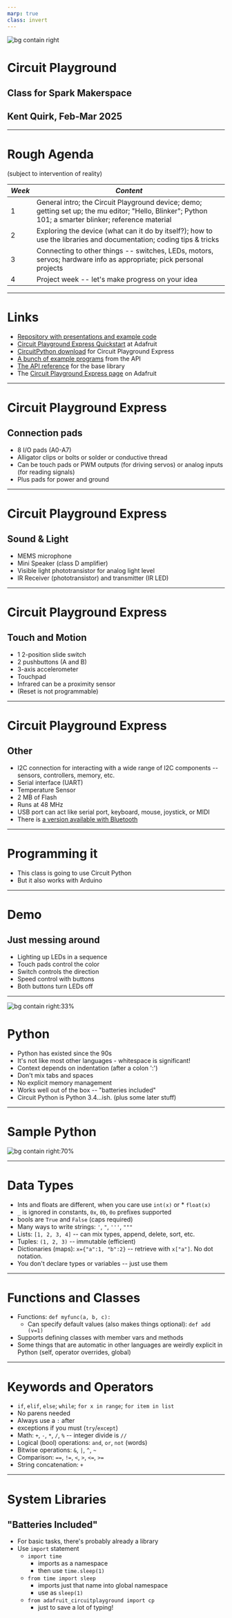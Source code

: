 ```yaml
---
marp: true
class: invert
---
```

![bg contain right](images/cp.png)

# Circuit Playground
## Class for Spark Makerspace
## Kent Quirk, Feb-Mar 2025

---

# Rough Agenda
(subject to intervention of reality)

*Week* | *Content*
-----|--------
1 | General intro; the Circuit Playground device; demo; getting set up; the mu editor; "Hello, Blinker"; Python 101; a smarter blinker; reference material
2 | Exploring the device (what can it do by itself?); how to use the libraries and documentation; coding tips & tricks
3 | Connecting to other things -- switches, LEDs, motors, servos; hardware info as appropriate; pick personal projects
4 | Project week -- let's make progress on your idea

---

# Links

* [Repository with presentations and example code](https://github.com/kentquirk/circuit_class_25)
* [Circuit Playground Express Quickstart](https://learn.adafruit.com/adafruit-circuit-playground-express/circuitpython-quickstart) at Adafruit
* [CircuitPython download](https://circuitpython.org/board/circuitplayground_express/) for Circuit Playground Express
* [A bunch of example programs](https://docs.circuitpython.org/projects/circuitplayground/en/latest/examples.html) from the API
* [The API reference](https://docs.circuitpython.org/projects/circuitplayground/en/latest/api.html) for the base library
* The [Circuit Playground Express page](https://www.adafruit.com/product/3333) on Adafruit

---

# Circuit Playground Express
## Connection pads

* 8 I/O pads (A0-A7)
* Alligator clips or bolts or solder or conductive thread
* Can be touch pads or PWM outputs (for driving servos) or analog inputs (for reading signals)
* Plus pads for power and ground

---

# Circuit Playground Express
## Sound & Light

* MEMS microphone
* Mini Speaker (class D amplifier)
* Visible light phototransistor for analog light level
* IR Receiver (phototransistor) and transmitter (IR LED)

---

# Circuit Playground Express
## Touch and Motion

* 1 2-position slide switch
* 2 pushbuttons (A and B)
* 3-axis accelerometer
* Touchpad
* Infrared can be a proximity sensor
* (Reset is not programmable)

---

# Circuit Playground Express
## Other

* I2C connection for interacting with a wide range of I2C components -- sensors, controllers, memory, etc.
* Serial interface (UART)
* Temperature Sensor
* 2 MB of Flash
* Runs at 48 MHz
* USB port can act like serial port, keyboard, mouse, joystick, or MIDI
* There is [a version available with Bluetooth](https://www.adafruit.com/product/4333)

---

# Programming it

* This class is going to use Circuit Python
* But it also works with Arduino


---

# Demo
## Just messing around

* Lighting up LEDs in a sequence
* Touch pads control the color
* Switch controls the direction
* Speed control with buttons
* Both buttons turn LEDs off

---

![bg contain right:33%](images/pylogo.png)

# Python

* Python has existed since the 90s
* It's not like most other languages - whitespace is significant!
* Context depends on indentation (after a colon ':')
* Don't mix tabs and spaces
* No explicit memory management
* Works well out of the box -- "batteries included"
* Circuit Python is Python 3.4...ish. (plus some later stuff)

---

# Sample Python

![bg contain right:70%](images/pythonSimple.png)

---

# Data Types

* Ints and floats are different, when you care use `int(x)` or * `float(x)`
* `_` is ignored in constants, `0x`, `0b`, `0o` prefixes supported
* bools are `True` and `False` (caps required)
* Many ways to write strings: `'`, `"`, `'''`, `"""`
* Lists: `[1, 2, 3, 4]` -- can mix types, append, delete, sort, etc.
* Tuples: `(1, 2, 3)` -- immutable (efficient)
* Dictionaries (maps): `x={"a":1, "b":2}` -- retrieve with `x["a"]`. No dot notation.
* You don't declare types or variables -- just use them

---

# Functions and Classes

* Functions: `def myfunc(a, b, c):`
  * Can specify default values (also makes things optional): `def add (v=1)`
* Supports defining classes with member vars and methods
* Some things that are automatic in other languages are weirdly explicit in Python (self, operator overrides, global)

---

# Keywords and Operators

* `if`, `elif`, `else`; `while`; `for x in range`; `for item in list`
* No parens needed
* Always use a `:` after
* exceptions if you must (`try`/`except`)
* Math: `+`, `-`, `*`, `/`, `%` -- integer divide is `//`
* Logical (bool) operations: `and`, `or`, `not` (words)
* Bitwise operations: `&`, `|`, `^`, `~`
* Comparison: `==`, `!=`, `<`, `>`, `<=`, `>=`
* String concatenation: `+`

---

# System Libraries
## "Batteries Included"

* For basic tasks, there's probably already a library
* Use `import` statement
    * `import time`
        * imports as a namespace
        * then use `time.sleep(1)`
    * `from time import sleep`
        * imports just that name into global namespace
        * use as `sleep(1)`
    * `from adafruit_circuitplayground import cp`
        * just to save a lot of typing!

